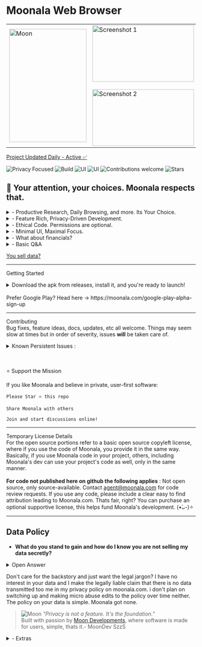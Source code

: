  # Moonala Web Browser

<table>
  <tr>
    <td>
      <img src="https://assets.zyrosite.com/cdn-cgi/image/format=auto,w=200,h=350,fit=contain/m5KMD6loVNFzveb4/portait-beauty-AVL7ZjaMl8IZyB1n.png" width="205" height="300" alt="Moon">
    </td>

  <td>
    <img src="https://assets.zyrosite.com/cdn-cgi/image/format=auto,w=350,h=100,fit=contain/m5KMD6loVNFzveb4/showcase-displayimage-m2W8NGEwNQIQkv9Z.png" width="270" height="150" alt="Screenshot 1"><br> <br>
      <img src="https://assets.zyrosite.com/cdn-cgi/image/format=auto,w=350,h=100,fit=contain/m5KMD6loVNFzveb4/showcase-2-YleWgGQw3as67VLX.png" width="270" height="150" alt="Screenshot 2">
    </td>
  </tr>
</table>



[Project Updated Daily - Active ✅](https://moonala.com/)
       
![Privacy Focused](https://img.shields.io/badge/Privacy-100%25-brightgreen)
![Build](https://img.shields.io/badge/UserRights-Respected-passing)
![UI](https://img.shields.io/badge/UI-future--dynamic-9cf)
![UI](https://img.shields.io/badge/shields.io-Iliek--shields-9cf)
![Contributions welcome](https://img.shields.io/badge/contributions-welcome-blue)
![Stars](https://img.shields.io/github/stars/MoonDevelopmentsLLC/Moonala-Web-Browser?style=social)

## 🌙  Your attention, your choices. Moonala respects that.

<details><summary>- Productive Research, Daily Browsing, and more. Its Your Choice.   </summary> <br>
     &nbsp;  &nbsp;  &nbsp;Tab grouping, multi window workflows, AI convienience, eye protection, **guards for WebGl and Canvas use**, the list
      goes on, innovating what browsers should do. Bringing pc features to mobile is just a natural part of Moonala's development. </summary></details>

 <details><summary>- Feature Rich, Privacy-Driven Development.   </summary> <br>
         &nbsp;  &nbsp;  &nbsp; Zero telemetry. No profiling. All local. Every request scrutinized, every connection transparent. Feature rich? How about having the first ever native browser element remover? Does ____ webpage have an annoyance on-screen? No worries, Moonala can remove that for you.
    With a **native** element remover, you can get those time consuming annoyances off the screen with just a tap, and in the future, it will also store references to past removed annoyances and keep them removed globally on **any** page. </details>

<details><summary>- Ethical Code. Permissions are optional.    </summary> <br>
           &nbsp;  &nbsp;  &nbsp; Source-available, Code with a conscience. No nonsense. Privacy is the muse. No Data Abuse. Pull up on the data thieves with that network fuse ( ｡ •̀ ᴖ •́ ｡), Moonala leaves no cues! </details>

<details><summary>- Minimal UI, Maximal Focus.    </summary> <br>
          &nbsp;  &nbsp;  &nbsp;Focus-oriented UI with a built-in immersive mode, different layouts and plenty of tools. Great to use anywhere, especially excellent on the go, maybe the best. On screen video controls because why break that immersion? </details>


<details><summary>- What about financials? </summary> <br>
             &nbsp;  &nbsp;  &nbsp;  No matter the financial situation, fundamentals can't be changed or swayed and personal data is never shared or transmitted by or to Moon Developments LLC.</details>


<details><summary>- Basic Q&A
  </summary>
             
  **If you don't login to personally identifying sites and you use a clean IP not linked to you,
           Moonala is very private and probably stable too. A lot of the current issues are linked to sites
           that don't like Moonala's paranoid by default anti-tracking, usually sites requiring a login
           that is tied to an identity. Moonala is so paranoid that it will mess with websites that try to
           access your battery information, giving them fake information.**
 
   Moonala is not trying to be like the rest of the browsers. Its not the next 
           fox clone or mainstream browser re-skin. It is Moonala.


  Q: Other browsers using webview are missing critical features like OAuth
           and do things like sending the app package in the header. Does Moonala? Does it intend to include full functionality?

  A: It does not suffer from the problems other webview browsers have. WebView is only used to render pages. 
           For the effort of the compatibility layers, I do find it worth it. This is still a single maintainer project and 
           In exchange Moonala works with a large number of devices (nearly all), gets security updates, 
           installation convienence,etc, all this while also keeping the app size small.
           OAuth works (tested on feedly.com), Moonala has full functionality and aims to maintain it,
           despite websites and google not supporting certain functions through a 'webview'.
           99.9% of the time everything will work. When needed, the unchained
           tabs(compatibility mode) are designed to work 100% of the time. <br>Useful 
           for sites that get overzealous with their tracking requirements. -See Bold Text-<br><br> 
           The defaults are set to a relaxed private that is still very private if
           used right. If your version of webview is outdated the package may be shown 
           but you can follow the security guide in settings or **use the lunar force field** to remove that.
           When all nazar switches are toggled on (pressing strict privacy in setup)
           identifying data is removed to an extent not seen in most browsers without 
           heavy tinkering, addons installed, or not at all. WebView is very much a version of WebKit, one case 
           for its use is because the gecko engine produces some errors not seen in webkit.
           This sentiment is reflected online and often times hosting services will have 
           additional docs just for errors that crop up using the gecko engine, such
           as pr end of file errors that are handled gracefully in WebKit. Since Moonala
           is meant to be usable as a default browser, it is logical to use a high compatibility
           web engine. Bundling a custom webkit is currently -MWIP-. The current testing releases 
           using webview will be maintained. As a bonus, the webview edition theorhetically should
           be compatible with privacy centric webviews like bromite, allowing for a dual layer of protection. **I have not tested this myself, testing is on AOSP's WebView.**.
           
           
   Q: What do you have implemented for those of us who want to do more with the browser without having to work with the source?<br>
          A: There is a *Custom Extensions & Plugins engine in development*
           hopefully all in javascript, meant to be easy to use and universally compatible. - testing is public 

   Q: What if google pulls the plug on webview?<br>
          A: The Codebase is designed to be modular, a replacement engine is possible in the future, at **any** time. Webview is used through compatibility layers that I have adapted to be usable on any engine with minimal modifications. For now, WebView is suitable for the project and if google stops supporting it, the project will respond accordingly. Although it is unlikely, as it is an integral part of the android system. This is actually a dual edged sword or whatever the phrase is, because google's security updates to webview benefit Moonala, despite the con of them potentially killing webview one day. it could be said that Moonala is constantly designed with the idea in mind that google may kill webview, or create some type of barrier on its use. 

   Q: What is the word Moonala ?<br>
          A: The theme around the moon stems from the enjoyment of looking at the moon while it rains and drifting into the peaceful night. Nala for me has meant, Never Angry, Loving Always. Lunala is a cool pokemon too. 
          
  </details>

[You sell data?](#data-policy)

---

Getting Started

<details><summary> Download the apk from releases, install it, and you're ready to launch!<br>
                   <br> Prefer Google Play? Head here -> https://moonala.com/google-play-alpha-sign-up

  </summary>

  <br><br> A popup will display on the very first run with optional setups, it can be recalled by holding Lunar Features in the menu.
    Due to way the code is currently set up, If you are not on android 9+ the releases will probably be unstable. I currently do testing on an android 14 device and occasionally when the chance arises an android 9 device. Once I am able to test more android versions, I will address stability issues on them. For now, I can say android 9+ SHOULD be completely crash free, but I have not tested every website there is or anything, so there is still a chance. One more small quirk, the app is suppose to be fully optional on permissions, but on android 9 if you use downloads it will require storage permissions.</details>

---
Contributing<br>
Bug fixes, feature ideas, docs, updates, etc all welcome.
Things may seem slow at times but in order of severity, issues **will** be taken care of. <br>

  <details><summary> Known Persistent Issues : </summary> <br> 1. Older Single Use Download Links fail, right now I only know of 1fichier 
           having this issue. <br> 2.Due to lack of indentifying information cloudflare verification loops with force field on.
           This does not include all known issues because some are already being worked on. <br><br> On some devices with very outdated webviews, websites sending in massive amounts of javascript chunks in a short period of time in rapid bursts can cause the browser to crash. Low priority due to a simple update taking care of the issue.  </details> <br><br>



⭐️ Support the Mission

If you like Moonala and believe in private, user-first software:

    Please Star ⭐ this repo

    Share Moonala with others

    Join and start discussions online!

---

Temporary License Details <br>
For the open source portions refer to a basic open source copyleft license, where if you use the code of Moonala, you provide it in the same way. Basically, if you use Moonala code in your project, others, including Moonala's dev can use your project's code as well, only in the same manner. <br><br> **For code not published here on github the following applies** : Not open source, only source-available. Contact agent@moonala.com for code review requests. If you use any code, please include a clear easy to find attribution leading to Moonala.com. Thats fair, right? You can purchase an optional supportive license, this helps fund Moonala's development. (•̀ᴗ-)✧

---

## Data Policy

- **What do you stand to gain and how do I know you are not selling my data secretly?**
<details><summary>Open Answer</summary> 
  Valid question. No, I am not selling your data. Σ(ﾟ口ﾟ;)// Unbelievable in this day and age, I know. To clarify motives, yea, I absolutely want to make money doing this. I hope to provide the best privacy suite available, while putting a smile on my family's face every single day and taking care of them. I wholeheartedly believe this can be done with integrity and standing by the core values of the project. What I stand to gain is starting something that may become more, something that is giving value to the community, and in the process earning back a value that helps me take care of my loved ones. I don't think my motives stray too far from the average dream. ( I start to trail off here...) In retrospect, I have always missed the days of buying tech and owning it fully. I remember discovering limewire on my sister's pc and it blew my mind. Not only that, I think homebrew is amazing. I loved modding my psp growing up, I loved jailbreaking an iPhone for the first time. Taking apart my pc expecting it to somehow get faster from a sketchy cleaning that ended up "bricking" it devastated me. Bringing it back to life years later, was a eureka moment of happiness. Learning the intricacies of tech has always excited me. Although I didn't have much money growing up to get the latest and experience it all, tech was still my best friend. Free software helped me get every last drop of enjoyment out of what I did have, as a kid and even now. I love all of the free software I use that adds to my quality of life, software I would otherwise be unable to use if it costed $$$. All of the prebuilt custom firmwares, private servers for games, the whole OSS scene, down to the amazing virtual machines I used to farm my mmos in, and now as an adult, they are an invaluable tool for work. I just want to provide something good. I want to earn, not extract. I believe in owning something you pay for, this meaning you can do whatever you want with it. Despite Moonala being free, you are paying with your attention by using it, helping the userbase grow and in turn opening up pathways for partnerships. <br><br>

  You can test for yourself by wiresharking Moonala, pi-holing, dns logging, etc. I haven't done a packet capture yet but its in the plans when I get more devices. If you get a chance too before me, I would like to hear the results! There is a guide here : https://stackoverflow.com/questions/9555403/capturing-mobile-phone-traffic-on-wireshark. I will move away from webkit/webview on the android version if it ever comes a day that telemetry cannot be disabled in it. I strongly disagree with undisclosed telemetry and tracking. I dislike it if left on by default, even when given the option to turn it off. If its on by default, what was the point?! sheeeeessssshshshsshheyehsh. If its off by default and just a supportive option, I can be sane and understand the purpose. I know it can be impossible to understand the issue at times without some sort of log. The source is currently only being opened for certain parts of the browser, once funding and a foundation to keep development going for many years to come is established, the move to 100% open source will begin. </details>

Don't care for the backstory and just want the legal jargon? I have no interest in your data and I make the legally liable claim that there is no data transmitted too me in my privacy policy on moonala.com. i don't plan on switching up and making micro abuse edits to the policy over time neither. The policy on your data is simple. Moonala got none. 



>![Moon](https://assets.zyrosite.com/cdn-cgi/image/format=auto,w=60,fit=crop,q=95/m5KMD6loVNFzveb4/moongridstoreicon-AE0PyDGOPkUlPOMa.png)
> _"Privacy is not a feature. It's the foundation."_  
 Built with passion by [Moon Developments](https://moonala.com), where software is made for users, simple, thats it.- MoonDev SzzS


















<details><summary>- Extras </summary> <br>

> _“The browser should serve the user — not exploit them. - MoonDev SzzS”_
---
</details>
